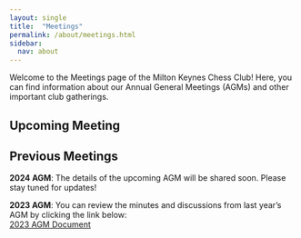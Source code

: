 ```yaml
---
layout: single
title:  "Meetings"
permalink: /about/meetings.html
sidebar:
  nav: about
---
```


Welcome to the Meetings page of the Milton Keynes Chess Club! Here, you can find information about our Annual General Meetings (AGMs) and other important club gatherings.

## **Upcoming Meeting**



## **Previous Meetings**

**2024 AGM**: The details of the upcoming AGM will be shared soon. Please stay tuned for updates!

**2023 AGM**: You can review the minutes and discussions from last year’s AGM by clicking the link below:  
[2023 AGM Document](../assets/pdf/2023agm.pdf)